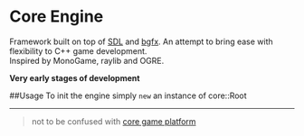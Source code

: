 # Core Engine

Framework built on top of [SDL](https://www.libsdl.org/) and [bgfx](https://github.com/bkaradzic/bgfx). An attempt to bring ease with flexibility to С++ game development.  
Inspired by MonoGame, raylib and OGRE.  

**Very early stages of development**

##Usage
To init the engine simply `new` an instance of core::Root

___
> not to be confused with [core game platform](https://en.wikipedia.org/wiki/Core_\(video_game_platform\))
